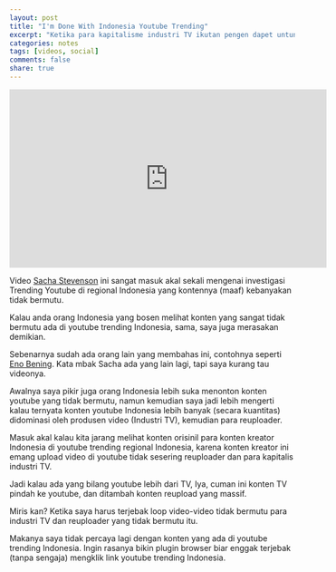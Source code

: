 ```yaml
---
layout: post
title: "I'm Done With Indonesia Youtube Trending"
excerpt: "Ketika para kapitalisme industri TV ikutan pengen dapet untung dari Youtube."
categories: notes
tags: [videos, social]
comments: false
share: true
---
```


<iframe width="560" height="315" src="https://www.youtube-nocookie.com/embed/P1IfZp00YwE?rel=0" frameborder="0" allow="autoplay; encrypted-media" allowfullscreen></iframe>

Video [Sacha Stevenson](https://www.youtube.com/channel/UCfR8ONN-amN4h81rtQAx6Mw) ini sangat masuk akal sekali mengenai investigasi Trending Youtube di regional Indonesia yang kontennya (maaf) kebanyakan tidak bermutu. 

Kalau anda orang Indonesia yang bosen melihat konten yang sangat tidak bermutu ada di youtube trending Indonesia, sama, saya juga merasakan demikian. 

Sebenarnya sudah ada orang lain yang membahas ini, contohnya seperti [Eno Bening](https://www.youtube.com/watch?v=IyvD8tw9O6g). Kata mbak Sacha ada yang lain lagi, tapi saya kurang tau videonya.

Awalnya saya pikir juga orang Indonesia lebih suka menonton konten youtube yang tidak bermutu, namun kemudian saya jadi lebih mengerti kalau ternyata konten youtube Indonesia lebih banyak (secara kuantitas) didominasi oleh produsen video (Industri TV), kemudian para reuploader. 

Masuk akal kalau kita jarang melihat konten orisinil para konten kreator Indonesia di youtube trending regional Indonesia, karena konten kreator ini emang upload video di youtube tidak sesering reuploader dan para kapitalis industri TV.

Jadi kalau ada yang bilang youtube lebih dari TV, Iya, cuman ini konten TV pindah ke youtube, dan ditambah konten reupload yang massif. 

Miris kan? Ketika saya harus terjebak loop video-video tidak bermutu para industri TV dan reuploader yang tidak bermutu itu. 

Makanya saya tidak percaya lagi dengan konten yang ada di youtube trending Indonesia. Ingin rasanya bikin plugin browser biar enggak terjebak (tanpa sengaja) mengklik link youtube trending Indonesia. 
